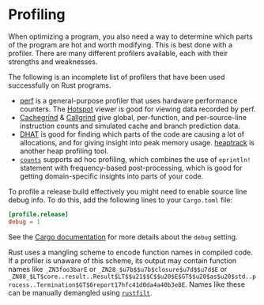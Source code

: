 # Profiling

When optimizing a program, you also need a way to determine which parts of the
program are hot and worth modifying. This is best done with a profiler. There
are many different profilers available, each with their strengths and
weaknesses.

The following is an incomplete list of profilers that have been used
successfully on Rust programs.
- [perf] is a general-purpose profiler that uses hardware performance counters.
  The [Hotspot] viewer is good for viewing data recorded by perf.
- [Cachegrind] & [Callgrind] give global, per-function, and per-source-line
  instruction counts and simulated cache and branch prediction data.
- [DHAT] is good for finding which parts of the code are causing a lot of
  allocations, and for giving insight into peak memory usage. [heaptrack] is
  another heap profiling tool.
- [`counts`] supports ad hoc profiling, which combines the use of `eprintln!`
  statement with frequency-based post-processing, which is good for getting
  domain-specific insights into parts of your code.

[perf]: https://perf.wiki.kernel.org/index.php/Main_Page
[Hotspot]: https://github.com/KDAB/hotspot
[Cachegrind]: https://www.valgrind.org/docs/manual/cg-manual.html
[Callgrind]: https://www.valgrind.org/docs/manual/cl-manual.html
[DHAT]: https://www.valgrind.org/docs/manual/dh-manual.html
[heaptrack]: https://github.com/KDE/heaptrack
[`counts`]: https://github.com/nnethercote/counts/

To profile a release build effectively you might need to enable source line
debug info. To do this, add the following lines to your `Cargo.toml` file:
```toml
[profile.release]
debug = 1
```
See the [Cargo documentation] for more details about the `debug` setting.

[Cargo documentation]: https://doc.rust-lang.org/cargo/reference/profiles.html#debug

Rust uses a mangling scheme to encode function names in compiled code. If a
profiler is unaware of this scheme, its output may contain function names like
`_ZN3foo3barE` or `_ZN28_$u7b$$u7b$closure$u7d$$u7d$E` or
`_ZN88_$LT$core..result..Result$LT$$u21$$C$$u20$E$GT$$u20$as$u20$std..process..Termination$GT$6report17hfc41d0da4a40b3e8E`.
Names like these can be manually demangled using [`rustfilt`].

[`rustfilt`]: https://crates.io/crates/rustfilt
